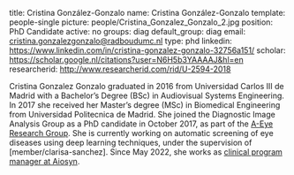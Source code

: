 title: Cristina González-Gonzalo
name: Cristina González-Gonzalo
template: people-single
picture: people/Cristina_Gonzalez_Gonzalo_2.jpg
position: PhD Candidate
active: no
groups: diag
default_group: diag
email: cristina.gonzalezgonzalo@radboudumc.nl
type: phd
linkedin: https://www.linkedin.com/in/cristina-gonzalez-gonzalo-32756a151/
scholar: https://scholar.google.nl/citations?user=N6H5b3YAAAAJ&hl=en
researcherid: http://www.researcherid.com/rid/U-2594-2018

Cristina Gonzalez Gonzalo graduated in 2016 from Universidad Carlos III de Madrid with a Bachelor’s Degree (BSc) in Audiovisual Systems Engineering. In 2017 she received her Master’s degree (MSc) in Biomedical Engineering from Universidad Politecnica de Madrid. She joined the Diagnostic Image Analysis Group as a PhD candidate in October 2017, as part of the <a href="https://www.a-eyeresearch.nl/">A-Eye Research Group</a>. She is currently working on automatic screening of eye diseases using deep learning techniques, under the supervision of [member/clarisa-sanchez]. Since May 2022, she works as [clinical program manager at Aiosyn](https://www.linkedin.com/in/cristina-gonzalez-gonzalo-32756a151/).
